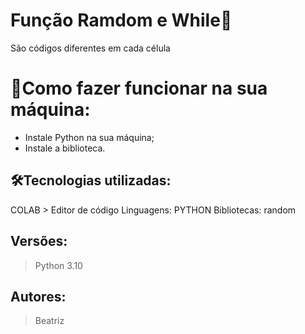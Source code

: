 # Função Ramdom e While🚀

São códigos diferentes em cada célula

# 🔌Como fazer funcionar na sua máquina:

- Instale Python na sua máquina;
- Instale a biblioteca.

## 🛠️Tecnologias utilizadas:

COLAB > Editor de código
Linguagens: PYTHON
Bibliotecas: random
> 

## Versões:

> Python 3.10

## Autores:

> Beatriz
>
